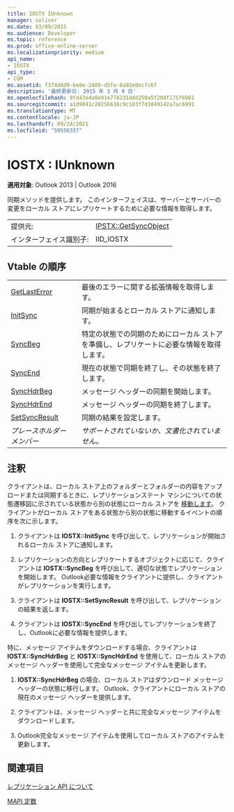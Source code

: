 ```yaml
---
title: IOSTX IUnknown
manager: soliver
ms.date: 03/09/2015
ms.audience: Developer
ms.topic: reference
ms.prod: office-online-server
ms.localizationpriority: medium
api_name:
- IOSTX
api_type:
- COM
ms.assetid: f374d8d9-be8e-2489-d5fe-8a92e0ecfc6f
description: '最終更新日: 2015 年 3 月 9 日'
ms.openlocfilehash: 9fd43e4a0e01e774231ddd250a5f20df175f6981
ms.sourcegitcommit: a1d9041c20256616c9c183f7d1049142a7ac6991
ms.translationtype: MT
ms.contentlocale: ja-JP
ms.lasthandoff: 09/24/2021
ms.locfileid: "59556337"
---
```

# <a name="iostx--iunknown"></a>IOSTX : IUnknown

  
  
**適用対象**: Outlook 2013 | Outlook 2016 
  
同期メソッドを提供します。 このインターフェイスは、サーバーとサーバーの変更をローカル ストアにレプリケートするために必要な情報を取得します。
  
|||
|:-----|:-----|
|提供元:  <br/> |[IPSTX::GetSyncObject](iostx-setsyncresult.md) <br/> |
|インターフェイス識別子:  <br/> |IID_IOSTX  <br/> |
   
## <a name="vtable-order"></a>Vtable の順序

|||
|:-----|:-----|
|[GetLastError](iostx-getlasterror.md) <br/> |最後のエラーに関する拡張情報を取得します。  <br/> |
|[InitSync](iostx-initsync.md) <br/> |同期が始まるとローカル ストアに通知します。  <br/> |
|[SyncBeg](iostx-syncbeg.md) <br/> |特定の状態での同期のためにローカル ストアを準備し、レプリケートに必要な情報を取得します。  <br/> |
|[SyncEnd](iostx-syncend.md) <br/> |現在の状態で同期を終了し、その状態を終了します。  <br/> |
|[SyncHdrBeg](iostx-synchdrbeg.md) <br/> |メッセージ ヘッダーの同期を開始します。  <br/> |
|[SyncHdrEnd](iostx-synchdrend.md) <br/> |メッセージ ヘッダーの同期を終了します。  <br/> |
|[SetSyncResult](iostx-setsyncresult.md) <br/> |同期の結果を設定します。  <br/> |
| *プレースホルダー メンバー*  <br/> | *サポートされていないか、文書化されていません。*  <br/> |
   
## <a name="remarks"></a>注釈

クライアントは、ローカル ストア上のフォルダーとフォルダーの内容をアップロードまたは同期するときに、レプリケーションステート マシンについての状態遷移図に示されている状態から別の状態にローカル ストアを [移動します](about-the-replication-state-machine.md)。 クライアントがローカル ストアをある状態から別の状態に移動するイベントの順序を次に示します。
  
1. クライアントは **IOSTX::InitSync** を呼び出して、レプリケーションが開始されるローカル ストアに通知します。 
    
2. レプリケーションの方向とレプリケートするオブジェクトに応じて、クライアントは **IOSTX::SyncBeg** を呼び出して、適切な状態でレプリケーションを開始します。 Outlook必要な情報をクライアントに提供し、クライアントがレプリケーションを実行します。 
    
3. クライアントは **IOSTX::SetSyncResult** を呼び出して、レプリケーションの結果を返します。 
    
4. クライアントは **IOSTX::SyncEnd** を呼び出してレプリケーションを終了し、Outlookに必要な情報を提供します。 
    
特に、メッセージ アイテムをダウンロードする場合、クライアントは **IOSTX::SyncHdrBeg** と **IOSTX::SyncHdrEnd** を使用して、ローカル ストアのメッセージ ヘッダーを使用して完全なメッセージ アイテムを更新します。 
  
1. **IOSTX::SyncHdrBeg** の場合、ローカル ストアはダウンロード メッセージ ヘッダーの状態に移行します。 Outlook、クライアントにローカル ストアの現在のメッセージ ヘッダーを提供します。
    
2. クライアントは、メッセージ ヘッダーと共に完全なメッセージ アイテムをダウンロードします。
    
3. Outlook完全なメッセージ アイテムを使用してローカル ストアのアイテムを更新します。
    
## <a name="see-also"></a>関連項目



[レプリケーション API について](about-the-replication-api.md)
  
[MAPI 定数](mapi-constants.md)

